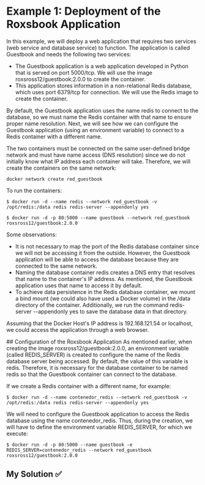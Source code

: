 # Example 1: Deployment of the Roxsbook Application

In this example, we will deploy a web application that requires two services (web service and database service) to function. The application is called Guestbook and needs the following two services:

- The Guestbook application is a web application developed in Python that is served on port 5000/tcp. We will use the image roxsross12/guestbook:2.0.0 to create the container.
- This application stores information in a non-relational Redis database, which uses port 6379/tcp for connection. We will use the Redis image to create the container.

By default, the Guestbook application uses the name redis to connect to the database, so we must name the Redis container with that name to ensure proper name resolution. Next, we will see how we can configure the Guestbook application (using an environment variable) to connect to a Redis container with a different name.

The two containers must be connected on the same user-defined bridge network and must have name access (DNS resolution) since we do not initially know what IP address each container will take. Therefore, we will create the containers on the same network:

```
docker network create red_guestbook
```

To run the containers:

```
$ docker run -d --name redis --network red_guestbook -v /opt/redis:/data redis redis-server --appendonly yes

$ docker run -d -p 80:5000 --name guestbook --network red_guestbook roxsross12/guestbook:2.0.0
```

Some observations:

- It is not necessary to map the port of the Redis database container since we will not be accessing it from the outside. However, the Guestbook application will be able to access the database because they are connected to the same network.
- Naming the database container redis creates a DNS entry that resolves that name to the container's IP address. As mentioned, the Guestbook application uses that name to access it by default.
- To achieve data persistence in the Redis database container, we mount a bind mount (we could also have used a Docker volume) in the /data directory of the container. Additionally, we run the command redis-server --appendonly yes to save the database data in that directory.

Assuming that the Docker Host's IP address is 192.168.121.54 or localhost, we could access the application through a web browser.

## Configuration of the Roxsbook Application
As mentioned earlier, when creating the image roxsross12/guestbook:2.0.0, an environment variable (called REDIS_SERVER) is created to configure the name of the Redis database server being accessed. By default, the value of this variable is redis. Therefore, it is necessary for the database container to be named redis so that the Guestbook container can connect to the database.

If we create a Redis container with a different name, for example:

```
$ docker run -d --name contenedor_redis --network red_guestbook -v /opt/redis:/data redis redis-server --appendonly yes
```

We will need to configure the Guestbook application to access the Redis database using the name contenedor_redis. Thus, during the creation, we will have to define the environment variable REDIS_SERVER, for which we execute:

```
$ docker run -d -p 80:5000 --name guestbook -e REDIS_SERVER=contenedor_redis --network red_guestbook roxsross12/guestbook:2.0.0
```

## My Solution ✅
